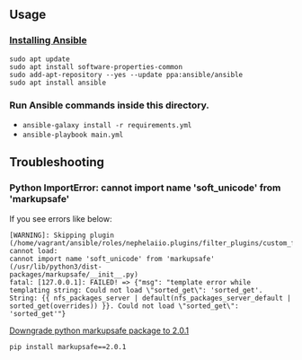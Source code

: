 ## Usage

### [Installing Ansible](https://docs.ansible.com/ansible/latest/installation_guide/installation_distros.html#installing-ansible-on-ubuntu)

```
sudo apt update
sudo apt install software-properties-common
sudo add-apt-repository --yes --update ppa:ansible/ansible
sudo apt install ansible
```

### Run Ansible commands inside this directory.

 * `ansible-galaxy install -r requirements.yml`
 * `ansible-playbook main.yml`


## Troubleshooting

### Python ImportError: cannot import name 'soft_unicode' from 'markupsafe'

If you see errors like below:

```
[WARNING]: Skipping plugin
(/home/vagrant/ansible/roles/nephelaiio.plugins/filter_plugins/custom_filters.py), cannot load:
cannot import name 'soft_unicode' from 'markupsafe' (/usr/lib/python3/dist-
packages/markupsafe/__init__.py)
fatal: [127.0.0.1]: FAILED! => {"msg": "template error while templating string: Could not load \"sorted_get\": 'sorted_get'. String: {{ nfs_packages_server | default(nfs_packages_server_default | sorted_get(overrides)) }}. Could not load \"sorted_get\": 'sorted_get'"}
```

[Downgrade python markupsafe package to 2.0.1](https://stackoverflow.com/a/72747002/157811)

```
pip install markupsafe==2.0.1
```

